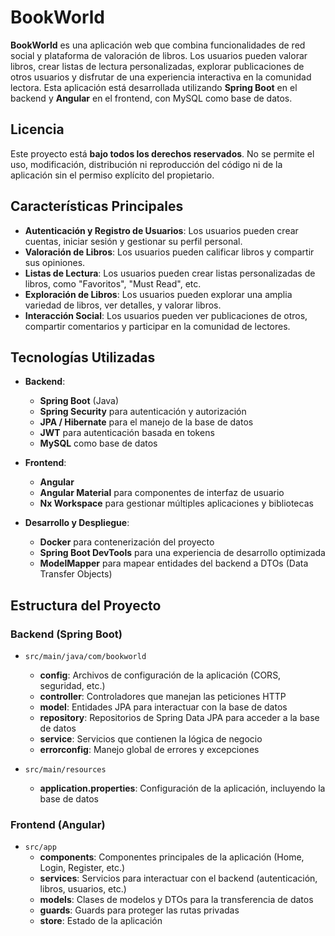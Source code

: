 # BookWorld

**BookWorld** es una aplicación web que combina funcionalidades de red social y plataforma de valoración de libros. Los usuarios pueden valorar libros, crear listas de lectura personalizadas, explorar publicaciones de otros usuarios y disfrutar de una experiencia interactiva en la comunidad lectora. Esta aplicación está desarrollada utilizando **Spring Boot** en el backend y **Angular** en el frontend, con MySQL como base de datos.

## Licencia

Este proyecto está **bajo todos los derechos reservados**. No se permite el uso, modificación, distribución ni reproducción del código ni de la aplicación sin el permiso explícito del propietario.


## Características Principales

- **Autenticación y Registro de Usuarios**: Los usuarios pueden crear cuentas, iniciar sesión y gestionar su perfil personal.
- **Valoración de Libros**: Los usuarios pueden calificar libros y compartir sus opiniones.
- **Listas de Lectura**: Los usuarios pueden crear listas personalizadas de libros, como "Favoritos", "Must Read", etc.
- **Exploración de Libros**: Los usuarios pueden explorar una amplia variedad de libros, ver detalles, y valorar libros.
- **Interacción Social**: Los usuarios pueden ver publicaciones de otros, compartir comentarios y participar en la comunidad de lectores.

## Tecnologías Utilizadas

- **Backend**:  
  - **Spring Boot** (Java)  
  - **Spring Security** para autenticación y autorización  
  - **JPA / Hibernate** para el manejo de la base de datos  
  - **JWT** para autenticación basada en tokens  
  - **MySQL** como base de datos

- **Frontend**:  
  - **Angular**  
  - **Angular Material** para componentes de interfaz de usuario  
  - **Nx Workspace** para gestionar múltiples aplicaciones y bibliotecas

- **Desarrollo y Despliegue**:  
  - **Docker** para contenerización del proyecto  
  - **Spring Boot DevTools** para una experiencia de desarrollo optimizada  
  - **ModelMapper** para mapear entidades del backend a DTOs (Data Transfer Objects)

## Estructura del Proyecto

### Backend (Spring Boot)

- `src/main/java/com/bookworld`  
  - **config**: Archivos de configuración de la aplicación (CORS, seguridad, etc.)  
  - **controller**: Controladores que manejan las peticiones HTTP  
  - **model**: Entidades JPA para interactuar con la base de datos  
  - **repository**: Repositorios de Spring Data JPA para acceder a la base de datos  
  - **service**: Servicios que contienen la lógica de negocio  
  - **errorconfig**: Manejo global de errores y excepciones

- `src/main/resources`  
  - **application.properties**: Configuración de la aplicación, incluyendo la base de datos

### Frontend (Angular)

- `src/app`  
  - **components**: Componentes principales de la aplicación (Home, Login, Register, etc.)  
  - **services**: Servicios para interactuar con el backend (autenticación, libros, usuarios, etc.)  
  - **models**: Clases de modelos y DTOs para la transferencia de datos  
  - **guards**: Guards para proteger las rutas privadas  
  - **store**: Estado de la aplicación 


